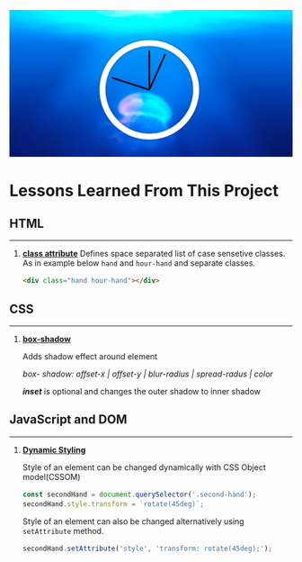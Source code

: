 ![index.html](screenshot/Clock.png)

Lessons Learned From This Project 
==================================

## HTML
---
1. [**class attribute**](https://developer.mozilla.org/en-US/docs/Web/HTML/Global_attributes/class) Defines space separated list of case sensetive classes. As in example below `hand` and `hour-hand` and separate classes.

    ```Html
    <div class="hand hour-hand"></div>
    ```
    
## CSS
---
1. [**box-shadow**](https://developer.mozilla.org/en-US/docs/Web/CSS/box-shadow) 
    
    Adds shadow effect around element
    
    _box- shadow: offset-x | offset-y | blur-radius | spread-radus | color_

    **_inset_** is optional and changes the outer shadow to inner shadow


## JavaScript and DOM
---

1. [**Dynamic Styling**](https://developer.mozilla.org/en-US/docs/Web/API/CSS_Object_Model/Using_dynamic_styling_information)

    Style of an element can be changed dynamically with CSS Object model(CSSOM)

    ```JavaScript
    const secondHand = document.querySelector('.second-hand');
    secondHand.style.transform = `rotate(45deg)`;
    ```
    Style of an element can also be changed alternatively using `setAttribute` method.

    ```JavaScript
    secondHand.setAttribute('style', 'transform: rotate(45deg);');
    ```

